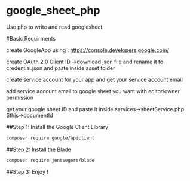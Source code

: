 # google_sheet_php
Use php to write and read googlesheet

#Basic Requirments

create GoogleApp using : https://console.developers.google.com/

create OAuth 2.0 Client ID ->download json file and rename it to credential.json  and paste inside asset folder

create service account  for your app and get your service account email

add service account email to google sheet you want with editor/owner permission

get your google sheet ID and paste it inside services->sheetService.php $this->documentId



##Step 1: Install the Google Client Library
```bash
composer require google/apiclient
```

##Step 2: Install the Blade

```bash
composer require jenssegers/blade
```

##Step 3: Enjoy ! 
